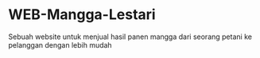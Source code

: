 # WEB-Mangga-Lestari
Sebuah website untuk menjual hasil panen mangga dari seorang petani ke pelanggan dengan lebih mudah
